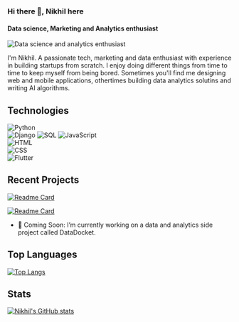 ### Hi there 👋, Nikhil here
#### Data science, Marketing and Analytics enthusiast
![Data science and analytics enthusiast](https://i.postimg.cc/RZfVdGWF/Screenshot-2024-08-12-at-4-35-48-PM.png)

I'm Nikhil. A passionate tech, marketing and data enthusiast with experience in building startups from scratch. I enjoy doing different things from time to time to keep myself from being bored. Sometimes you'll find me designing web and mobile applications, othertimes building data analytics solutins and writing AI algorithms.

## Technologies

![Python](https://img.shields.io/badge/Python-3.9%2B-blue)  
![Django](https://img.shields.io/badge/Django-3.2%2B-brightgreen) 
![SQL](https://img.shields.io/badge/SQL-%2300758f-blue)
![JavaScript](https://img.shields.io/badge/JavaScript-ES6-yellow)  
![HTML](https://img.shields.io/badge/HTML5-%23E34F26-red)  
![CSS](https://img.shields.io/badge/CSS3-%231572B6-blue)  
![Flutter](https://img.shields.io/badge/Flutter-%23025682-blue)


## Recent Projects
[![Readme Card](https://github-readme-stats.vercel.app/api/pin/?username=noob888&repo=etl-project)](https://github.com/noob888/etl-project.git)


[![Readme Card](https://github-readme-stats.vercel.app/api/pin/?username=noob888&repo=ai-project)](https://github.com/noob888/ai-project.git)

- 🔭 Coming Soon: I’m currently working on a data and analytics side project called DataDocket.

## Top Languages
[![Top Langs](https://github-readme-stats.vercel.app/api/top-langs/?username=noob888)](https://github.com/noob888/github-readme-stats)

## Stats
[![Nikhil's GitHub stats](https://github-readme-stats.vercel.app/api?username=noob888)](https://github.com/noob888/github-readme-stats)
